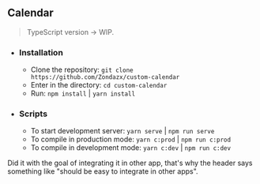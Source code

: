 ## Calendar 

> TypeScript version -> WIP.
- ### Installation
   - Clone the repository:  `git clone https://github.com/Zondazx/custom-calendar`
   - Enter in the directory: `cd custom-calendar`
   - Run: `npm install` | `yarn install`

- ### Scripts
   - To start development server: `yarn serve` | `npm run serve`
   - To compile in production mode: `yarn c:prod` | `npm run c:prod`
   - To compile in development mode: `yarn c:dev` | `npm run c:dev`
   
Did it with the goal of integrating it in other app, that's why the header says something like "should be easy to integrate in other apps".
